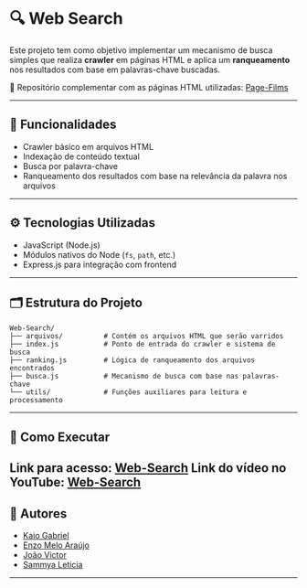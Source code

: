 # 🔍 Web Search

Este projeto tem como objetivo implementar um mecanismo de busca simples que realiza **crawler** em páginas HTML e aplica um **ranqueamento** nos resultados com base em palavras-chave buscadas.

🔗 Repositório complementar com as páginas HTML utilizadas: [Page-Films](https://github.com/KaioGabriel-the/Page-Films)

---

## 🧠 Funcionalidades

- Crawler básico em arquivos HTML
- Indexação de conteúdo textual
- Busca por palavra-chave
- Ranqueamento dos resultados com base na relevância da palavra nos arquivos

---

## ⚙️ Tecnologias Utilizadas

- JavaScript (Node.js)
- Módulos nativos do Node (`fs`, `path`, etc.)
- Express.js para integração com frontend

---

## 🗂️ Estrutura do Projeto

```
Web-Search/
├── arquivos/          # Contém os arquivos HTML que serão varridos
├── index.js           # Ponto de entrada do crawler e sistema de busca
├── ranking.js         # Lógica de ranqueamento dos arquivos encontrados
├── busca.js           # Mecanismo de busca com base nas palavras-chave
└── utils/             # Funções auxiliares para leitura e processamento
```

---

## 🚀 Como Executar

Link para acesso: [Web-Search](https://web-search-mauve.vercel.app)
Link do vídeo no YouTube: [Web-Search](https://youtu.be/y2vfCboJMm0)
---

## 👥 Autores

- [Kaio Gabriel](https://github.com/KaioGabriel-the)
- [Enzo Melo Araújo](https://github.com/EnzoMello)
- [João Victor](https://github.com/victordev018/)
- [Sammya Leticia](https://github.com/samleticias)

---
